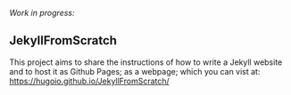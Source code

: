 *Work in progress:*

## JekyllFromScratch

This project aims to share the instructions of how to write a Jekyll website and to host it as Github Pages; as a webpage; which you can vist at: https://hugoio.github.io/JekyllFromScratch/
